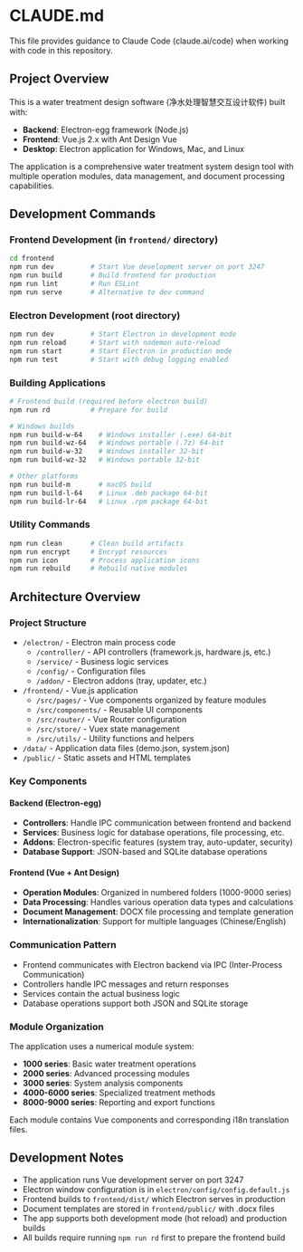 # CLAUDE.md

This file provides guidance to Claude Code (claude.ai/code) when working with code in this repository.

## Project Overview

This is a water treatment design software (净水处理智慧交互设计软件) built with:
- **Backend**: Electron-egg framework (Node.js)
- **Frontend**: Vue.js 2.x with Ant Design Vue
- **Desktop**: Electron application for Windows, Mac, and Linux

The application is a comprehensive water treatment system design tool with multiple operation modules, data management, and document processing capabilities.

## Development Commands

### Frontend Development (in `frontend/` directory)
```bash
cd frontend
npm run dev         # Start Vue development server on port 3247
npm run build       # Build frontend for production
npm run lint        # Run ESLint
npm run serve       # Alternative to dev command
```

### Electron Development (root directory)
```bash
npm run dev         # Start Electron in development mode
npm run reload      # Start with nodemon auto-reload
npm run start       # Start Electron in production mode
npm run test        # Start with debug logging enabled
```

### Building Applications
```bash
# Frontend build (required before electron build)
npm run rd          # Prepare for build

# Windows builds
npm run build-w-64    # Windows installer (.exe) 64-bit
npm run build-wz-64   # Windows portable (.7z) 64-bit
npm run build-w-32    # Windows installer 32-bit
npm run build-wz-32   # Windows portable 32-bit

# Other platforms
npm run build-m       # macOS build
npm run build-l-64    # Linux .deb package 64-bit
npm run build-lr-64   # Linux .rpm package 64-bit
```

### Utility Commands
```bash
npm run clean       # Clean build artifacts
npm run encrypt     # Encrypt resources
npm run icon        # Process application icons
npm run rebuild     # Rebuild native modules
```

## Architecture Overview

### Project Structure
- `/electron/` - Electron main process code
  - `/controller/` - API controllers (framework.js, hardware.js, etc.)
  - `/service/` - Business logic services
  - `/config/` - Configuration files
  - `/addon/` - Electron addons (tray, updater, etc.)
- `/frontend/` - Vue.js application
  - `/src/pages/` - Vue components organized by feature modules
  - `/src/components/` - Reusable UI components
  - `/src/router/` - Vue Router configuration
  - `/src/store/` - Vuex state management
  - `/src/utils/` - Utility functions and helpers
- `/data/` - Application data files (demo.json, system.json)
- `/public/` - Static assets and HTML templates

### Key Components

#### Backend (Electron-egg)
- **Controllers**: Handle IPC communication between frontend and backend
- **Services**: Business logic for database operations, file processing, etc.
- **Addons**: Electron-specific features (system tray, auto-updater, security)
- **Database Support**: JSON-based and SQLite database operations

#### Frontend (Vue + Ant Design)
- **Operation Modules**: Organized in numbered folders (1000-9000 series)
- **Data Processing**: Handles various operation data types and calculations
- **Document Management**: DOCX file processing and template generation
- **Internationalization**: Support for multiple languages (Chinese/English)

### Communication Pattern
- Frontend communicates with Electron backend via IPC (Inter-Process Communication)
- Controllers handle IPC messages and return responses
- Services contain the actual business logic
- Database operations support both JSON and SQLite storage

### Module Organization
The application uses a numerical module system:
- **1000 series**: Basic water treatment operations
- **2000 series**: Advanced processing modules  
- **3000 series**: System analysis components
- **4000-6000 series**: Specialized treatment methods
- **8000-9000 series**: Reporting and export functions

Each module contains Vue components and corresponding i18n translation files.

## Development Notes

- The application runs Vue development server on port 3247
- Electron window configuration is in `electron/config/config.default.js`
- Frontend builds to `frontend/dist/` which Electron serves in production
- Document templates are stored in `frontend/public/` with .docx files
- The app supports both development mode (hot reload) and production builds
- All builds require running `npm run rd` first to prepare the frontend build
